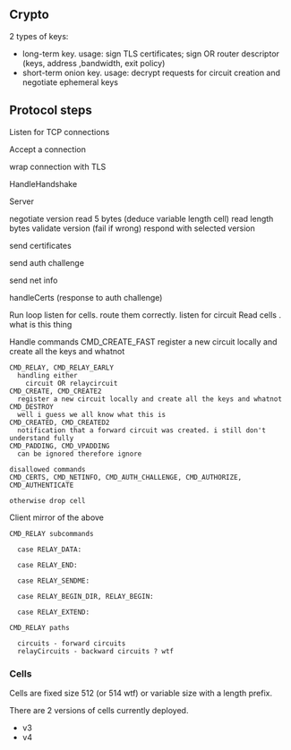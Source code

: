 

## Crypto

2 types of keys:

* long-term key. usage: sign TLS certificates; sign OR router descriptor (keys, address ,bandwidth, exit policy)
* short-term onion key. usage: decrypt requests for circuit creation and negotiate ephemeral keys


## Protocol steps

Listen for TCP connections 

Accept a connection

wrap connection with TLS

HandleHandshake

Server

  negotiate version
    read 5 bytes (deduce variable length cell)
    read length bytes
    validate version (fail if wrong)
    respond with selected version

  send certificates

  send auth challenge

  send net info

  handleCerts (response to auth challenge)

  Run loop
    listen for cells. route them correctly.
    listen for circuit Read cells . what is this thing

  Handle commands
    CMD_CREATE_FAST
      register a new circuit locally and create all the keys and whatnot

    CMD_RELAY, CMD_RELAY_EARLY
      handling either
        circuit OR relaycircuit
    CMD_CREATE, CMD_CREATE2
      register a new circuit locally and create all the keys and whatnot
    CMD_DESTROY
      well i guess we all know what this is
    CMD_CREATED, CMD_CREATED2
      notification that a forward circuit was created. i still don't understand fully 
    CMD_PADDING, CMD_VPADDING
      can be ignored therefore ignore

    disallowed commands
    CMD_CERTS, CMD_NETINFO, CMD_AUTH_CHALLENGE, CMD_AUTHORIZE, CMD_AUTHENTICATE

    otherwise drop cell

Client
  mirror of the above



    CMD_RELAY subcommands

      case RELAY_DATA:
    
      case RELAY_END:
      
      case RELAY_SENDME:
  
      case RELAY_BEGIN_DIR, RELAY_BEGIN:
    
      case RELAY_EXTEND:

    CMD_RELAY paths

      circuits - forward circuits
      relayCircuits - backward circuits ? wtf

### Cells

Cells are fixed size 512 (or 514 wtf) or variable size with a length prefix.

There are 2 versions of cells currently deployed.

* v3
* v4

